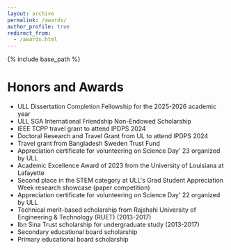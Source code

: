 ```yaml
---
layout: archive
permalink: /awards/
author_profile: true
redirect_from:
  - /awards.html
---
```


{% include base_path %}

Honors and Awards
=====
* ULL Dissertation Completion Fellowship for the 2025-2026 academic year
* ULL SGA International Friendship Non-Endowed Scholarship
* IEEE TCPP travel grant to attend IPDPS 2024 
* Doctoral Research and Travel Grant from UL to attend IPDPS 2024
* Travel grant from Bangladesh Sweden Trust Fund
* Appreciation certificate for volunteering on Science Day' 23 organized by ULL
* Academic Excellence Award of 2023 from the University of Louisiana at Lafayette
* Second place in the STEM category at ULL's Grad Student Appreciation Week research showcase (paper competition) 
* Appreciation certificate for volunteering on Science Day' 22 organized by ULL
* Technical merit-based scholarship from Rajshahi University of Engineering & Technology (RUET) (2013-2017)
* Ibn Sina Trust scholarship for undergraduate study (2013-2017)
* Secondary educational board scholarship
* Primary educational board scholarship
